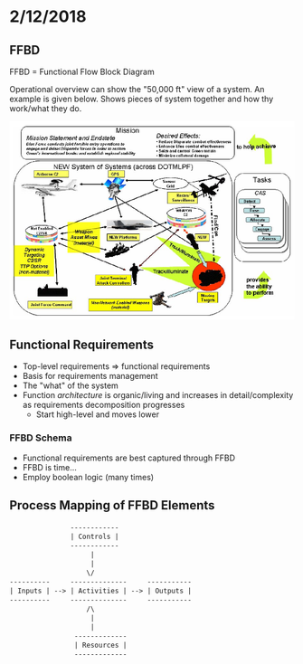 # 2/12/2018

## FFBD

FFBD = Functional Flow Block Diagram

Operational overview can show the "50,000 ft" view of a system. An example is
given below. Shows pieces of system together and how thy work/what they do.

![Operational view][op_view_img]


## Functional Requirements

- Top-level requirements => functional requirements
- Basis for requirements management
- The "what" of the system
- Function *architecture* is organic/living and increases in detail/complexity
as requirements decomposition progresses
    - Start high-level and moves lower

### FFBD Schema

- Functional requirements are best captured through FFBD
- FFBD is time...
- Employ boolean logic (many times)

## Process Mapping of FFBD Elements

```
               ------------
               | Controls |
               ------------
                    |
                    |
                   \/
----------     --------------     -----------
| Inputs | --> | Activities | --> | Outputs |
----------     --------------     -----------
                   /\
                    |
                    |
                -------------
                | Resources |
                -------------
```

[op_view_img]: img/operational_view.jpg
